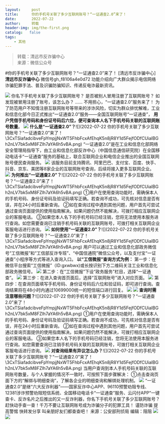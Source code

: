 ```yaml
---
layout:     post
title:      你的手机号关联了多少互联网账号？“一证通查2.0”来了！
date:       2022-07-22
author:     转载
header-img: img/the-first.png
catalog:   false
tags:
    - 其他
---
```


<blockquote><p>转载：清远市反诈骗中心<br>
来源：微信公众号</p></blockquote>

#你的手机号关联了多少互联网账号？“一证通查2.0”来了！
[清远市反诈骗中心]
**清远市反诈骗中心**
微信号gh_f8106a4e0d72
功能介绍向广大群众揭示电信网络诈骗犯罪手法、普及识骗防骗知识、传递反电诈最新资讯。

![]({{site.baseurl}}/postimg/3CxTSiafadcic5zyXUfbXLUClzlpaoknCpV4bErPg2kuuS97hoJJbNCtFOVZ9X0j5W26HDaregC5kibiaLGl8CPr9A.gif)
你名下手机号关联了多少互联网账号？
是否被别人冒用注册了互联网账号？
如发现被冒用注册了账号，该怎么办？
......
不用担心，“一证通查2.0”服务来了！
为了防范用户不知情注册互联网账号等带来的涉诈风险，切实为群众排忧解难，工业和信息化部今日正式推出“一证通查2.0”服务——全国互联网账号“一证通查”，
**用户凭借手机号码和身份证号码后六位，便可查询本人名下手机号码关联的互联网账号数量**。
![]({{site.baseurl}}/postimg/3CxTSiafadcibveFpYmpjjNxWT5FhbFcxAePNpR6vLAS5vVdrMZDc1C8jCjgoCKEgV4OQ63GxuMtd7DK5ddqeDdQ.png)
**什么是“一证通查2.0”？**![](2022-07-22
你的手机号关联了多少互联网账号？“一证通查2.0”来了！\\3CxTSiafadcibveFpYmpjjNxWT5FhbFcxAfEhqK5n8jR8Y1d5FejfODfCUiaIBGh2nLV7bk5xM8FZlh7aYA6h5vBA.png)
“一证通查2.0”是在工业和信息化部网络安全管理局指导下，由工业和信息化部反诈中心（中国信息通信研究院）在全国移动电话卡“一证通查”服务的基础上，联合互联网企业和电信企业推出的全国互联网账号便民查询服务。
![]({{site.baseurl}}/postimg/G0YfOInuXptZKksiaYQaCNjXOtm4kwwZ1fOs3coKaNDBG2abHI0qvSQ5Cwibo29NaO12H21NDxAz6xdibJnLzlHDA.png)
该服务目前支持腾讯、阿里巴巴、支付宝、百度、快手、抖音、京东、美团等8家企业的互联网账号查询，后续将接入更多互联网企业。
![]({{site.baseurl}}/postimg/3CxTSiafadcibveFpYmpjjNxWT5FhbFcxAePNpR6vLAS5vVdrMZDc1C8jCjgoCKEgV4OQ63GxuMtd7DK5ddqeDdQ.png)
**为何推出“一证通查2.0”？**![](2022-07-22
你的手机号关联了多少互联网账号？“一证通查2.0”来了！\\3CxTSiafadcibveFpYmpjjNxWT5FhbFcxAfEhqK5n8jR8Y1d5FejfODfCUiaIBGh2nLV7bk5xM8FZlh7aYA6h5vBA.png)
①用户在使用查询功能时，需确保本人的手机号码、身份证号码及验证码填写正确。若查询不成功，可先核对信息是否有误，并在24小时后重新查询。
②如在查询过程中遇到其他问题，用户首先可尝试通过查询页面提供的使用指南解决。如果问题仍然不能解决，可拨打相应互联网企业的客服电话。
③如果您本人名下的手机号码已经注销，您将无法使用本服务进行查询。如您需要查询已注销手机号码关联的互联网账号，可拨打相关互联网企业客服电话进行咨询。
![]({{site.baseurl}}/postimg/3CxTSiafadcibveFpYmpjjNxWT5FhbFcxAePNpR6vLAS5vVdrMZDc1C8jCjgoCKEgV4OQ63GxuMtd7DK5ddqeDdQ.png)
**如何使用“一证通查2.0”？**![](2022-07-22
你的手机号关联了多少互联网账号？“一证通查2.0”来了！\\3CxTSiafadcibveFpYmpjjNxWT5FhbFcxAfEhqK5n8jR8Y1d5FejfODfCUiaIBGh2nLV7bk5xM8FZlh7aYA6h5vBA.png)
用户可以通过工业和信息化部政务微信号“工信微报”和“工信部反诈专班”、“中国信通院”微信公众号，以及支付宝“一证通查”小程序等方式等进入查询入口。
**以“工信微报”查询方式为例：**
第一步：在微信平台搜索“工信微报”（ID:gxwbwx)或长按识别下方二维码关注工业和信息化部政务微信号。
![]({{site.baseurl}}/postimg/G0YfOInuXpt00uTXO6ttIRghUQUvBc8ttlNia0JgyDcGhDNbS2g4EZVYSY7PKkP92QyaO5Jkxfdb8SDxwA18VDQ.jpeg)
第二步：在“工信微报”下设“政务服务”栏目，选择“一证通查”。
![]({{site.baseurl}}/postimg/G0YfOInuXpsrkEK41ic1WyuTzxU6gHa0QDbz609pTSTX8UIv6Hg49YcMzCUlYibNticYEkWj1pTov3wicqCFpIOzDA.jpeg)
第三步：在进入查询首页面后，选择“互联网账号”进入对应页面。
![]({{site.baseurl}}/postimg/G0YfOInuXpt00uTXO6ttIRghUQUvBc8tReBe7MR9vRsicaRvI5oVLg7BXkmYx4mO91gzaCYKZYZyD1bWRWKWujw.jpeg)
第四步：在查询页面填写手机号码、身份证号码后六位和验证码，即可进行查询。查询结果将在48小时内通过10699000统一的短信端口进行回复。
![]({{site.baseurl}}/postimg/G0YfOInuXpt00uTXO6ttIRghUQUvBc8tpxKyPljbIhwSJaU9RgvQdtRGNO3c0MGVZH5dgUggoIJPlNawkIXrcw.jpeg)
![]({{site.baseurl}}/postimg/3CxTSiafadcibveFpYmpjjNxWT5FhbFcxAePNpR6vLAS5vVdrMZDc1C8jCjgoCKEgV4OQ63GxuMtd7DK5ddqeDdQ.png)
**查询时需注意哪些问题？**![](2022-07-22
你的手机号关联了多少互联网账号？“一证通查2.0”来了！\\3CxTSiafadcibveFpYmpjjNxWT5FhbFcxAfEhqK5n8jR8Y1d5FejfODfCUiaIBGh2nLV7bk5xM8FZlh7aYA6h5vBA.png)
①用户在使用查询功能时，需确保本人的手机号码、身份证号码及验证码填写正确。若查询不成功，可先核对信息是否有误，并在24小时后重新查询。
②如在查询过程中遇到其他问题，用户首先可尝试通过查询页面提供的使用指南解决。如果问题仍然不能解决，可拨打相应互联网企业的客服电话。
③如果您本人名下的手机号码已经注销，您将无法使用本服务进行查询。如您需要查询已注销手机号码关联的互联网账号，可拨打相关互联网企业客服电话进行咨询。
![]({{site.baseurl}}/postimg/3CxTSiafadcibveFpYmpjjNxWT5FhbFcxAePNpR6vLAS5vVdrMZDc1C8jCjgoCKEgV4OQ63GxuMtd7DK5ddqeDdQ.png)
**对查询结果有异议怎么办？**![](2022-07-22
你的手机号关联了多少互联网账号？“一证通查2.0”来了！\\3CxTSiafadcibveFpYmpjjNxWT5FhbFcxAfEhqK5n8jR8Y1d5FejfODfCUiaIBGh2nLV7bk5xM8FZlh7aYA6h5vBA.png)
当用户查询到本人手机号码关联的互联网账号数量，与个人掌握的情况不一致时，可按照下面步骤解决：
①点击查询页面下方的“解绑与明细查询”，了解各企业的明细查询和解绑处理机制。
![]({{site.baseurl}}/postimg/G0YfOInuXpsrkEK41ic1WyuTzxU6gHa0QwHMXyoC05TZIiclt9uNfaa1ZznWStmWFTpT7icb1tacgvnwhEZNjjsTw.jpeg)
“一证通查2.0”是继“六大反诈利器”——国家反诈中心APP、96110预警劝阻专线、12381涉诈预警劝阻短信系统、全国移动电话卡“一证通查”服务、云闪付APP“一键查卡、反诈名片之后推出的又一反诈利器，你名下手机号关联了多少互联网账号？赶快动手查一查！千万不要让互联网账号成为诈骗分子的犯罪工具！
谨防诈骗
提高警惕
快转发分享
叫亲朋好友们都查查吧！
来源：公安部刑侦局
编辑：阻阻
![]({{site.baseurl}}/postimg/SUycX2yckdJ5YVVCpDYl0c5CbMTO3KgBTesbSxe5zKHlm2GQsTWAFTgswCXscN6Y9vuJHFcE77orSK7ClzYOdg.jpeg)
![]({{site.baseurl}}/postimg/3CxTSiafadcic5zyXUfbXLUClzlpaoknCpErldQhhamfG7KH1qHGrr3icT9iaAoE1B4noSO7EewO2k8fys5pMuaoog.gif)

